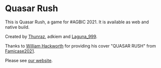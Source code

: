 # Quasar Rush

This is Quasar Rush, a game for #AGBIC 2021. It is available as web and native build.

Created by [Thunraz](https://twitter.com/Thunraz), adkiem and [Laguna_999](https://twitter.com/Laguna_999).

Thanks to  [William Hackworth](https://twitter.com/willhackworth) for providing his cover "QUASAR RUSH"
from [Famicase2021](http://famicase.com/21/).

Please see [our website](https://runvs.io/Games).
